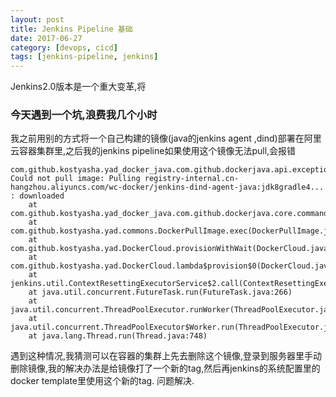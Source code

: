 ```yaml
---
layout: post
title: Jenkins Pipeline 基础
date: 2017-06-27
category: [devops, cicd]
tags: [jenkins-pipeline, jenkins]
---
```



Jenkins2.0版本是一个重大变革,将





### 今天遇到一个坑,浪费我几个小时

我之前用别的方式将一个自己构建的镜像(java的jenkins agent ,dind)部署在阿里云容器集群里,之后我的jenkins pipeline如果使用这个镜像无法pull,会报错


```
com.github.kostyasha.yad_docker_java.com.github.dockerjava.api.exception.DockerClientException: Could not pull image: Pulling registry-internal.cn-hangzhou.aliyuncs.com/wc-docker/jenkins-dind-agent-java:jdk8gradle4... : downloaded
	at com.github.kostyasha.yad_docker_java.com.github.dockerjava.core.command.PullImageResultCallback.awaitSuccess(PullImageResultCallback.java:50)
	at com.github.kostyasha.yad.commons.DockerPullImage.exec(DockerPullImage.java:111)
	at com.github.kostyasha.yad.DockerCloud.provisionWithWait(DockerCloud.java:227)
	at com.github.kostyasha.yad.DockerCloud.lambda$provision$0(DockerCloud.java:134)
	at jenkins.util.ContextResettingExecutorService$2.call(ContextResettingExecutorService.java:46)
	at java.util.concurrent.FutureTask.run(FutureTask.java:266)
	at java.util.concurrent.ThreadPoolExecutor.runWorker(ThreadPoolExecutor.java:1142)
	at java.util.concurrent.ThreadPoolExecutor$Worker.run(ThreadPoolExecutor.java:617)
	at java.lang.Thread.run(Thread.java:748)
```

遇到这种情况,我猜测可以在容器的集群上先去删除这个镜像,登录到服务器里手动删除镜像,我的解决办法是给镜像打了一个新的tag,然后再jenkins的系统配置里的docker template里使用这个新的tag. 问题解决.

